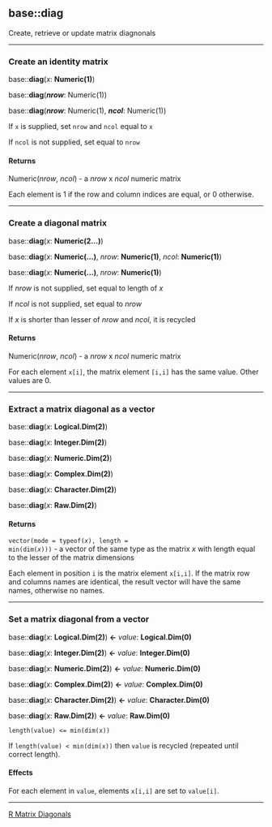 ## base::diag

Create, retrieve or update matrix diagnonals

---
### Create an identity matrix

base::**diag**(*x*: **Numeric(1)**)

base::**diag**(***nrow***: Numeric(1))

base::**diag**(***nrow***: Numeric(1), ***ncol***: Numeric(1))

If `x` is supplied, set `nrow` and `ncol` equal to `x`

If `ncol` is not supplied, set equal to `nrow`

#### Returns
Numeric(*nrow*, *ncol*) - a *nrow* x *ncol* numeric matrix

Each element is 1 if the row and column indices are equal, or 0 otherwise.

---
### Create a diagonal matrix

base::**diag**(*x*: **Numeric(2...)**)

base::**diag**(*x*: **Numeric(...)**, *nrow*: **Numeric(1)**, *ncol*: **Numeric(1)**)

base::**diag**(*x*: **Numeric(...)**, *nrow*: **Numeric(1)**)

If *nrow* is not supplied, set equal to length of *x*

If *ncol* is not supplied, set equal to *nrow*

If *x* is shorter than lesser of *nrow* and *ncol*, it is recycled

#### Returns
Numeric(*nrow*, *ncol*) - a *nrow* x *ncol* numeric matrix

For each element `x[i]`, the matrix element `[i,i]` has the same value. Other values are 0.

---
### Extract a matrix diagonal as a vector

base::**diag**(*x*: **Logical.Dim(2)**)

base::**diag**(*x*: **Integer.Dim(2)**)

base::**diag**(*x*: **Numeric.Dim(2)**)

base::**diag**(*x*: **Complex.Dim(2)**)

base::**diag**(*x*: **Character.Dim(2)**)

base::**diag**(*x*: **Raw.Dim(2)**)

#### Returns
<code>vector(mode = typeof(*x*), length = min(dim(*x*)))</code> - a vector of the same type as the matrix *x* with length equal to the lesser of the matrix dimensions

Each element in position `i` is the matrix element `x[i,i]`. If the matrix row and columns names are identical, the result vector will have the same names, otherwise no names.

---
### Set a matrix diagonal from a vector

base::**diag**(*x*: **Logical.Dim(2)**) **<-** *value*: **Logical.Dim(0)**

base::**diag**(*x*: **Integer.Dim(2)**) **<-** *value*: **Integer.Dim(0)**

base::**diag**(*x*: **Numeric.Dim(2)**) **<-** *value*: **Numeric.Dim(0)**

base::**diag**(*x*: **Complex.Dim(2)**) **<-** *value*: **Complex.Dim(0)**

base::**diag**(*x*: **Character.Dim(2)**) **<-** *value*: **Character.Dim(0)**

base::**diag**(*x*: **Raw.Dim(2)**) **<-** *value*: **Raw.Dim(0)**

`length(value) <= min(dim(x))`

If `length(value) < min(dim(x))` then `value` is recycled (repeated until correct length).

#### Effects

For each element in `value`, elements `x[i,i]` are set to `value[i]`.

---

[R Matrix Diagonals](http://stat.ethz.ch/R-manual/R-devel/library/base/html/diag.html)
